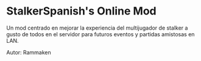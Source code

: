 # StalkerSpanish's Online Mod
Un mod centrado en mejorar la experiencia del multijugador de stalker a gusto de todos en el servidor para futuros eventos y partidas amistosas en LAN.

Autor: Rammaken
